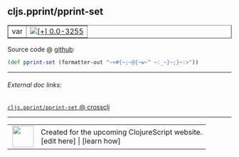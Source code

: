 ## cljs.pprint/pprint-set



 <table border="1">
<tr>
<td>var</td>
<td><a href="https://github.com/cljsinfo/cljs-api-docs/tree/0.0-3255"><img valign="middle" alt="[+] 0.0-3255" title="Added in 0.0-3255" src="https://img.shields.io/badge/+-0.0--3255-lightgrey.svg"></a> </td>
</tr>
</table>









Source code @ [github](https://github.com/clojure/clojurescript/blob/r3263/src/main/cljs/cljs/pprint.cljs#L2873):

```clj
(def pprint-set (formatter-out "~<#{~;~@{~w~^ ~:_~}~;}~:>"))
```

<!--
Repo - tag - source tree - lines:

 <pre>
clojurescript @ r3263
└── src
    └── main
        └── cljs
            └── cljs
                └── <ins>[pprint.cljs:2873](https://github.com/clojure/clojurescript/blob/r3263/src/main/cljs/cljs/pprint.cljs#L2873)</ins>
</pre>

-->

---



###### External doc links:

[`cljs.pprint/pprint-set` @ crossclj](http://crossclj.info/fun/cljs.pprint.cljs/pprint-set.html)<br>

---

 <table>
<tr><td>
<img valign="middle" align="right" width="48px" src="http://i.imgur.com/Hi20huC.png">
</td><td>
Created for the upcoming ClojureScript website.<br>
[edit here] | [learn how]
</td></tr></table>

[edit here]:https://github.com/cljsinfo/cljs-api-docs/blob/master/cljsdoc/cljs.pprint/pprint-set.cljsdoc
[learn how]:https://github.com/cljsinfo/cljs-api-docs/wiki/cljsdoc-files

<!--

This information was too distracting to show to readers, but I'll leave it
commented here since it is helpful to:

- pretty-print the data used to generate this document
- and show how to retrieve that data



The API data for this symbol:

```clj
{:ns "cljs.pprint",
 :name "pprint-set",
 :type "var",
 :source {:code "(def pprint-set (formatter-out \"~<#{~;~@{~w~^ ~:_~}~;}~:>\"))",
          :title "Source code",
          :repo "clojurescript",
          :tag "r3263",
          :filename "src/main/cljs/cljs/pprint.cljs",
          :lines [2873]},
 :full-name "cljs.pprint/pprint-set",
 :full-name-encode "cljs.pprint/pprint-set",
 :history [["+" "0.0-3255"]]}

```

Retrieve the API data for this symbol:

```clj
;; from Clojure REPL
(require '[clojure.edn :as edn])
(-> (slurp "https://raw.githubusercontent.com/cljsinfo/cljs-api-docs/catalog/cljs-api.edn")
    (edn/read-string)
    (get-in [:symbols "cljs.pprint/pprint-set"]))
```

-->
